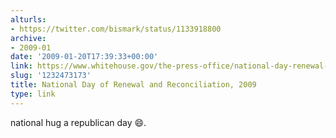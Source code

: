 ```yaml
---
alturls:
- https://twitter.com/bismark/status/1133918800
archive:
- 2009-01
date: '2009-01-20T17:39:33+00:00'
link: https://www.whitehouse.gov/the-press-office/national-day-renewal-and-reconciliation-2009
slug: '1232473173'
title: National Day of Renewal and Reconciliation, 2009
type: link
---
```


national hug a republican day 😄.

